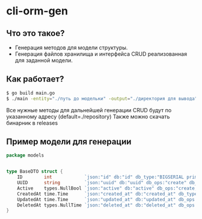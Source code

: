 # cli-orm-gen

## Что это такое?

- Генерация методов для модели структуры.
- Генерация файлов хранилища и интерфейса CRUD реализованная для заданной модели.

## Как работает?
```bash
$ go build main.go
$ ./main -entity="./путь до модельки" -output="./директория для вывода"
```
Все нужные методы для дальнейшей генерации CRUD будут по указанному адресу (default=./repository)
Также можно скачать бинарник в releases

## Пример модели для генерации

```go
package models


type BaseDTO struct {
	ID        int            `json:"id" db:"id" db_type:"BIGSERIAL primary key" db_default:"not null" db_ops:"id" mapper:"id"`
	UUID      string         `json:"uuid" db:"uuid" db_ops:"create" db_type:"char(36)" db_default:"not null" db_index:"index,unique" mapper:"uuid"`
	Active    types.NullBool `json:"active" db:"active" db_ops:"create,update" db_type:"boolean" db_default:"null" mapper:"active"`
	CreatedAt time.Time      `json:"created_at" db:"created_at" db_type:"timestamp" db_default:"default (now()) not null" db_index:"index" db_ops:"created_at" mapper:"created_at"`
	UpdatedAt time.Time      `json:"updated_at" db:"updated_at" db_ops:"update" db_type:"timestamp" db_default:"default (now()) not null" db_index:"index" mapper:"updated_at"`
	DeletedAt types.NullTime `json:"deleted_at" db:"deleted_at" db_ops:"update" db_type:"timestamp" db_default:"default null" db_index:"index" db_ops:"deleted_at" mapper:"deleted_at"`
}

```
